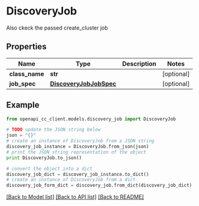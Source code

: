 # DiscoveryJob

Also ckeck the passed create_cluster job

## Properties
Name | Type | Description | Notes
------------ | ------------- | ------------- | -------------
**class_name** | **str** |  | [optional] 
**job_spec** | [**DiscoveryJobJobSpec**](DiscoveryJobJobSpec.md) |  | [optional] 

## Example

```python
from openapi_cc_client.models.discovery_job import DiscoveryJob

# TODO update the JSON string below
json = "{}"
# create an instance of DiscoveryJob from a JSON string
discovery_job_instance = DiscoveryJob.from_json(json)
# print the JSON string representation of the object
print DiscoveryJob.to_json()

# convert the object into a dict
discovery_job_dict = discovery_job_instance.to_dict()
# create an instance of DiscoveryJob from a dict
discovery_job_form_dict = discovery_job.from_dict(discovery_job_dict)
```
[[Back to Model list]](../README.md#documentation-for-models) [[Back to API list]](../README.md#documentation-for-api-endpoints) [[Back to README]](../README.md)


